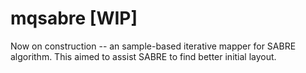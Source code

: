 # mqsabre [WIP]

Now on construction -- an sample-based iterative mapper for SABRE algorithm. This aimed to assist SABRE to find better initial layout.
